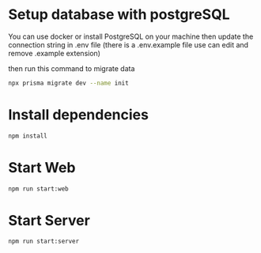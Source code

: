 # Setup database with postgreSQL

You can use docker or install PostgreSQL on your machine then update the connection string in .env file (there is a .env.example file use can edit and remove .example extension)

then run this command to migrate data

```bash
npx prisma migrate dev --name init
```

# Install dependencies

```bash
npm install
```

# Start Web

```bash
npm run start:web
```

# Start Server

```bash
npm run start:server
```

